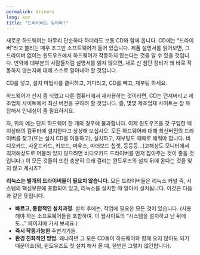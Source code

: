 ```yaml
---
permalink: drivers
lang: kor
title: "﻿드라이버는 잊어라!"
---
```


새로운 하드웨어는 아무리 단순하다 하더라도 보통 CD와 함께 옵니다. CD에는 “드라이버”라고 불리는 매우 조그만 소프트웨어가 들어 있습니다. 제품 설명서를 읽어보면, 그 드라이버 없이는 윈도우즈에서 하드웨어가 작동하지 않는다는 것을 알 수 있을 것입니다. 만약에 대부분의 사람들처럼 설명서를 읽지 않으면, 새로 산 첨단 장비가 왜 바로 작동하지 않는지에 대해 스스로 알아내야 할 것입니다.

CD를 넣고, 설치 마법사를 클릭하고, 기다리고, CD를 빼고, 재부팅 하세요.

하드웨어가 산지 좀 되었고 다른 컴퓨터에서 재사용하는 것이라면, CD는 던져버리고 제조업체 사이트에서 최신 버전을 구하려 할 것입니다. 흠, 몇몇 제조업체 사이트는 참 복잡해서 인내심이 좀 필요하지요.

자, 위의 예는 단지 하드웨어 한 개의 경우에 불과합니다. 이제 윈도우즈를 갓 구입한 백지상태의 컴퓨터에 설치한다고 상상해 보십시오. 모든 하드웨어에 대해 최신버전의 드라이버를 찾고(또는 설치 CD를 이용하고), 설치하고, 재부팅도 때때로 해줘야 합니다. 비디오카드, 사운드카드, 키보드, 마우스, 마더보드 칩셋, 등등등...(고해상도 모니터에서 최저해상도로 머물러 있지 않으려면 비디오카드 드라이버를 먼저 잡아주는 것이 좋을 것입니다.) 이 모든 것들이 또한 충분히 오래 걸리는 윈도우즈의 설치 뒤에 온다는 것을 잊지 않고 계시죠?

<b>리눅스는 별개의 드라이버들이 필요치 않습니다.</b> 모든 드라이버들은 리눅스 커널 즉, 시스템의 핵심부분에 포함되어 있고, 리눅스를 설치할 때 알아서 설치됩니다. 이것은 다음과 같은 뜻입니다.

<ul>
<li><b>빠르고, 통합적인 설치과정.</b> 설치 후에는, 작업에 필요한 모든 것이 있습니다. (사용해야 하는 소프트웨어들을 포함하여. 이 웹사이트의 “시스템을 설치하고 난 뒤에도...” 페이지에 가서 보세요.)</li>
<li><b>즉시 작동가능한</b>  주변기기들.</li>
<li><b>환경 친화적인 방법.</b> 왜냐하면 그 모든 CD들이 하드웨어와 함께 오지 않아도 되기 때문이죠(뭐, 윈도우즈도 첫 설치 해서 올 때, 한번은 그렇지 않긴합니다).</li>
</ul>




